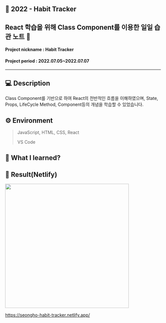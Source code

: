 ## 📌 2022 - Habit Tracker
## React 학습을 위해 Class Component를 이용한 일일 습관 노트 📆
#### Project nickname : Habit Tracker
#### Project period : 2022.07.05~2022.07.07
-----------------------
## 💻 Description
Class Component를 기반으로 하여 React의 전반적인 흐름을 이해하였으며, State, Props, LifeCycle Method, Component등의 개념을 학습할 수 있었습니다. 

## ⚙ Environment

> JavaScript, HTML, CSS, React
>
> VS Code

## 📝 What I learned?

## 🎥 Result(Netlify)
<img src="https://user-images.githubusercontent.com/83394485/178454230-972d5139-f3db-4901-b297-e3c77ff203e9.png" height="400" width="400" />

https://seongho-habit-tracker.netlify.app/

